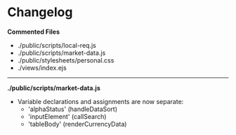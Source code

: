 # Changelog

**Commented Files**
* ./public/scripts/local-req.js
* ./public/scripts/market-data.js
* ./public/stylesheets/personal.css
* ./views/index.ejs

---

**./public/scripts/market-data.js**
* Variable declarations and assignments are now separate:
	* 'alphaStatus' (handleDataSort)
	* 'inputElement' (callSearch)
	* 'tableBody' (renderCurrencyData)
